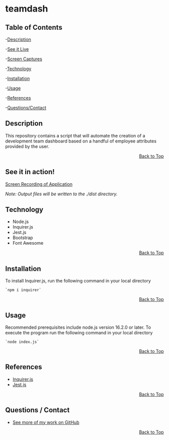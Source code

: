  <h1 id="project-title">teamdash</h1>
 
<!-- ![GitHub license](https://img.shields.io/badge/license-MIT-blue.svg) -->

<h2 id="table-contents">Table of Contents</h2>

-[Description](#project-desc)

-[See it Live](#project-tech)

-[Screen Captures](#project-captures)

-[Technology](#project-tech)

-[Installation](#project-inst)

-[Usage](#project-usage)

-[References](#project-ref)

-[Questions/Contact](#project-contact)


<h2 id="project-desc">Description</h2>
    This repository contains a script that will automate the creation of a development team dashboard based on a handful of employee attributes provided by the user.  
<p style='text-align: right;'><a href="#project-title">Back to Top</a></p>

<h2 id="project-live">See it in action!</h2>

[Screen Recording of Application]( )

*Note: Output files will be written to the ./dist directory.*
<!-- 
<h2 id="project-captures">Screen captures</h2>

| Image | Description |
| --- | ----------- |
| ![Console Usage](./assets/screenshots/Screenshot1.png) | Console Usage | -->

<h2 id="project-tech">Technology</h2>

- Node.js
- Inquirer.js
- Jest.js
- Bootstrap
- Font Awesome

<p style='text-align: right;'><a href="#project-title">Back to Top</a></p>

<h2 id="project-inst">Installation</h2>

To install Inquirer.js, run the following command in your local directory

    `npm i inquirer`

<p style='text-align: right;'><a href="#project-title">Back to Top</a></p>

<h2 id="project-usage">Usage</h2>
Recommended prerequisites include node.js version 16.2.0 or later. To execute the program run the following command in your local directory

    `node index.js`

<p style='text-align: right;'><a href="#project-title">Back to Top</a></p>

<h2 id="project-ref">References</h2>

- [Inquirer.js](https://www.npmjs.com/package/inquirer)
- [Jest.js](https://jestjs.io/docs/api)

<p style='text-align: right;'><a href="#project-title">Back to Top</a></p>

<h2 id="project-contact">Questions / Contact</h2>

- [See more of my work on GitHub](https://github.com/mcjbyday) 

<p style='text-align: right;'><a href="#project-title">Back to Top</a></p>





